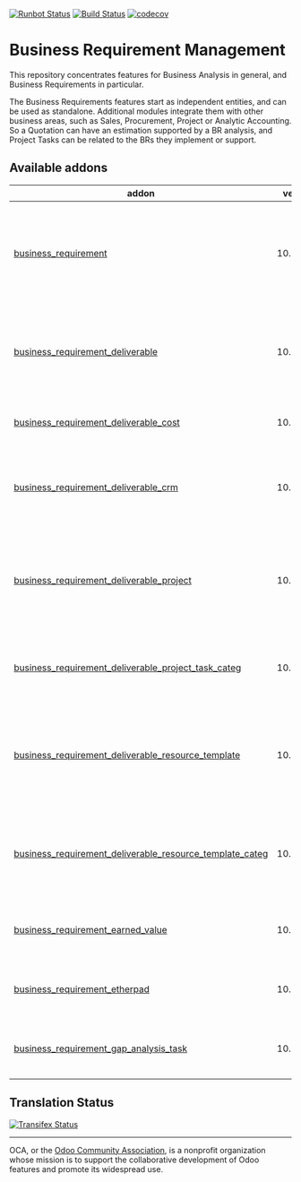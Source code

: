 [![Runbot Status](https://runbot.odoo-community.org/runbot/badge/flat/222/10.0.svg)](https://runbot.odoo-community.org/runbot/repo/github-com-oca-business-requirement-222)
[![Build Status](https://travis-ci.org/OCA/business-requirement.svg?branch=10.0)](https://travis-ci.org/OCA/business-requirement)
[![codecov](https://codecov.io/gh/OCA/business-requirement/branch/10.0/graph/badge.svg)](https://codecov.io/gh/OCA/business-requirement)


# Business Requirement Management

This repository concentrates features for Business Analysis in general, and Business Requirements in particular.

The Business Requirements features start as independent entities, and can be used as standalone.
Additional modules integrate them with other business areas, such as Sales, Procurement, Project or Analytic Accounting.
So a Quotation can have an estimation supported by a BR analysis, and Project Tasks can be related to the BRs they implement or support.


[//]: # (addons)

Available addons
----------------
addon | version | maintainers | summary
--- | --- | --- | ---
[business_requirement](business_requirement/) | 10.0.1.2.0 |  | Manage the Business Requirements (stories, scenarios, gaps and test cases) for your customers
[business_requirement_deliverable](business_requirement_deliverable/) | 10.0.1.0.0 |  | Manage the Business Requirement Deliverables and Resources for your customers
[business_requirement_deliverable_cost](business_requirement_deliverable_cost/) | 10.0.1.0.0 |  | Control the cost of your Business Requirements
[business_requirement_deliverable_crm](business_requirement_deliverable_crm/) | 10.0.1.0.0 |  | Create your sales quotations directly from the Business Requirements deliverables
[business_requirement_deliverable_project](business_requirement_deliverable_project/) | 10.0.1.0.0 |  | Create projects and tasks directly from the Business Requirement and Resources lines
[business_requirement_deliverable_project_task_categ](business_requirement_deliverable_project_task_categ/) | 10.0.1.0.1 |  | Adds Task Categories to your Business Requirement Resources
[business_requirement_deliverable_resource_template](business_requirement_deliverable_resource_template/) | 10.0.1.0.0 |  | Manage default resource lines in your deliverable sales package from product template
[business_requirement_deliverable_resource_template_categ](business_requirement_deliverable_resource_template_categ/) | 10.0.1.1.0 |  | Manage default resource lines categories in your deliverable templates
[business_requirement_earned_value](business_requirement_earned_value/) | 10.0.1.0.0 |  | Follow-up project completion (estimated / consumed)
[business_requirement_etherpad](business_requirement_etherpad/) | 10.0.1.0.0 |  | Manage the Business Requirements Notes via Etherpad
[business_requirement_gap_analysis_task](business_requirement_gap_analysis_task/) | 10.0.1.0.0 |  | Add Gap Analysis Task to your Business Requirement

[//]: # (end addons)

Translation Status
------------------
[![Transifex Status](https://www.transifex.com/projects/p/OCA-business-requirement-10-0/chart/image_png)](https://www.transifex.com/projects/p/OCA-business-requirement-10-0)

----

OCA, or the [Odoo Community Association](http://odoo-community.org/), is a nonprofit organization whose
mission is to support the collaborative development of Odoo features and
promote its widespread use.
